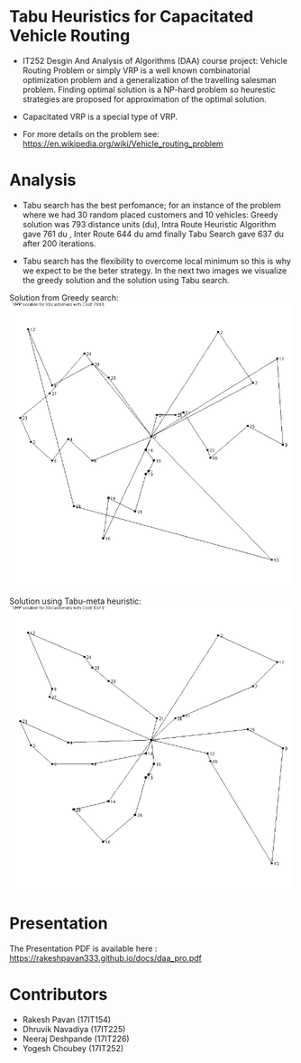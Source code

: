 # Tabu Heuristics for Capacitated Vehicle Routing

- IT252 Desgin And Analysis of Algorithms (DAA) course project: Vehicle Routing Problem or simply VRP is a well known combinatorial optimization problem and a generalization of the travelling salesman problem. Finding optimal solution is a NP-hard problem so heurestic strategies are proposed for approximation of the optimal solution.
- Capacitated VRP is a special type of VRP. 

- For more details on the problem see: https://en.wikipedia.org/wiki/Vehicle_routing_problem

# Analysis

- Tabu search has the best perfomance; for an instance of the problem where we had 30 random placed customers and 10 vehicles: Greedy solution was 793 distance units (du), Intra Route Heuristic Algorithm gave 761 du , Inter Route 644 du amd finally Tabu Search gave 637 du after 200 iterations. 

- Tabu search has the flexibility to overcome local minimum so this is why we expect to be the beter strategy. In the next two images we visualize the greedy solution and the solution using Tabu search. 

Solution from Greedy search:
![Alt Text](GS.png)

Solution using Tabu-meta heuristic:
![Alt Text](TS.png)


# Presentation
The Presentation PDF is available here : https://rakeshpavan333.github.io/docs/daa_pro.pdf

# Contributors

- Rakesh Pavan (17IT154)
- Dhruvik Navadiya (17IT225)
- Neeraj Deshpande (17IT226)
- Yogesh Choubey (17IT252)
